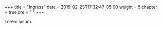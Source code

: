 +++
title = "Ingress"
date = 2019-02-23T17:32:47-05:00
weight = 5
chapter = true
pre = "<b> </b>"
+++



Lorem Ipsum.

